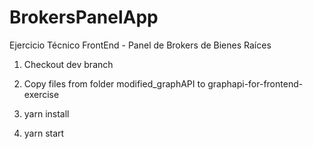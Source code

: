# BrokersPanelApp
Ejercicio Técnico FrontEnd - Panel de Brokers de Bienes Raíces

1. Checkout dev branch

2. Copy files from folder modified_graphAPI to graphapi-for-frontend-exercise

3. yarn install

4. yarn start
